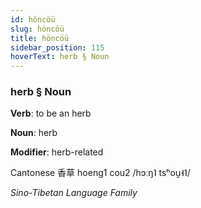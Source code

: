 ```yaml
---
id: höncöü
slug: höncöü
title: höncöü
sidebar_position: 115
hoverText: herb § Noun
---
```


### herb § Noun

**Verb**: to be an herb

**Noun**: herb

**Modifier**: herb-related

Cantonese 香草 hoeng1 cou2 /hɔːŋ˥ tsʰou̯˧˥/

*Sino-Tibetan Language Family*